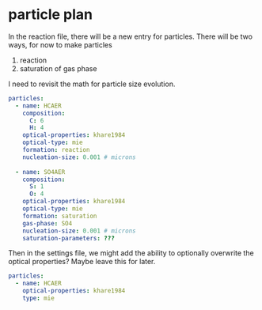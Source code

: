 

# particle plan

In the reaction file, there will be a new entry for particles. There will be two ways, for now to make particles

1. reaction
2. saturation of gas phase

I need to revisit the math for particle size evolution.

```yaml
particles:
  - name: HCAER
    composition:
      C: 6
      H: 4
    optical-properties: khare1984
    optical-type: mie
    formation: reaction
    nucleation-size: 0.001 # microns
    
  - name: SO4AER
    composition:
      S: 1
      O: 4
    optical-properties: khare1984
    optical-type: mie
    formation: saturation
    gas-phase: SO4
    nucleation-size: 0.001 # microns
    saturation-parameters: ??? 
```

Then in the settings file, we might add the ability to optionally overwrite the optical properties? Maybe leave this for later.

```yaml
particles:
  - name: HCAER 
    optical-properties: khare1984
    type: mie 
```

